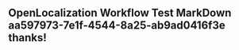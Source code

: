 <properties
ms.topic="hero-topic"
ms.test1="hero-topic"
ms.test2="test"/>

## OpenLocalization Workflow Test MarkDown aa597973-7e1f-4544-8a25-ab9ad0416f3e thanks!
